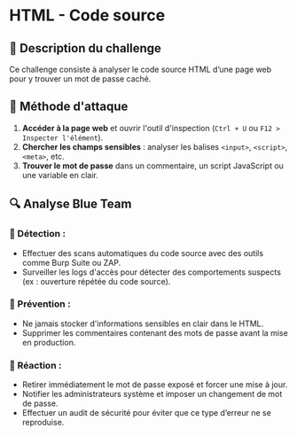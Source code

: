 # HTML - Code source

## 📌 Description du challenge
Ce challenge consiste à analyser le code source HTML d’une page web pour y trouver un mot de passe caché. 

## 🚀 Méthode d'attaque
1. **Accéder à la page web** et ouvrir l'outil d'inspection (`Ctrl + U` ou `F12 > Inspecter l'élément`).  
2. **Chercher les champs sensibles** : analyser les balises `<input>`, `<script>`, `<meta>`, etc.  
3. **Trouver le mot de passe** dans un commentaire, un script JavaScript ou une variable en clair.  

## 🔍 Analyse Blue Team
### 🔹 Détection :
- Effectuer des scans automatiques du code source avec des outils comme Burp Suite ou ZAP.
- Surveiller les logs d'accès pour détecter des comportements suspects (ex : ouverture répétée du code source).

### 🔹 Prévention :
- Ne jamais stocker d'informations sensibles en clair dans le HTML.
- Supprimer les commentaires contenant des mots de passe avant la mise en production.

### 🔹 Réaction :
- Retirer immédiatement le mot de passe exposé et forcer une mise à jour.
- Notifier les administrateurs système et imposer un changement de mot de passe.
- Effectuer un audit de sécurité pour éviter que ce type d’erreur ne se reproduise.
